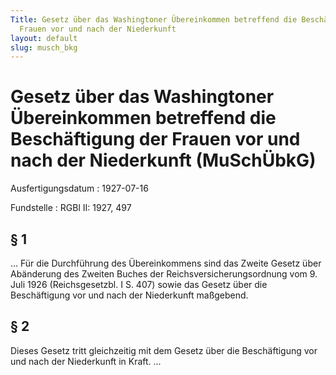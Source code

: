```yaml
---
Title: Gesetz über das Washingtoner Übereinkommen betreffend die Beschäftigung der
  Frauen vor und nach der Niederkunft
layout: default
slug: musch_bkg
---
```


# Gesetz über das Washingtoner Übereinkommen betreffend die Beschäftigung der Frauen vor und nach der Niederkunft (MuSchÜbkG)

Ausfertigungsdatum
:   1927-07-16

Fundstelle
:   RGBl II: 1927, 497



## § 1

... Für die Durchführung des Übereinkommens sind das Zweite Gesetz
über Abänderung des Zweiten Buches der Reichsversicherungsordnung vom
9\. Juli 1926 (Reichsgesetzbl. I S. 407) sowie das
Gesetz über die Beschäftigung vor und nach der Niederkunft
maßgebend.


## § 2

Dieses Gesetz tritt gleichzeitig mit dem Gesetz über die Beschäftigung
vor und nach der Niederkunft in Kraft. ...

